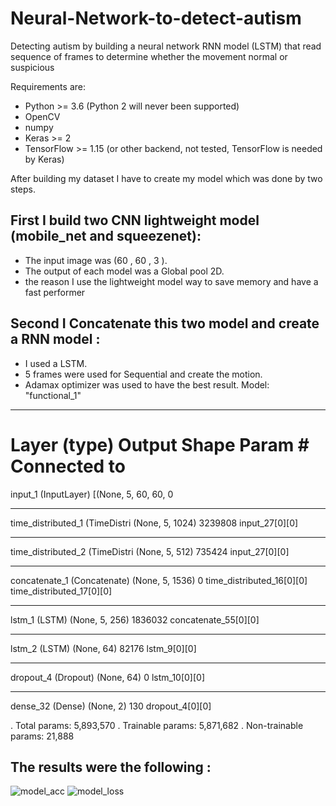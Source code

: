 # Neural-Network-to-detect-autism
Detecting autism by building a neural network RNN model (LSTM) that read sequence of frames to determine
whether the movement normal or suspicious

Requirements are:
- Python >= 3.6 (Python 2 will never been supported)
- OpenCV
- numpy
- Keras >= 2
- TensorFlow >= 1.15 (or other backend, not tested, TensorFlow is needed by Keras)

After building my dataset I have to create my model which was done by two steps.

## First I build two CNN lightweight model (mobile_net and squeezenet):

- The input image was (60 , 60 , 3 ).
- The output of each model was a Global pool 2D.
- the reason I use the lightweight model way to save memory and have a fast performer

## Second I Concatenate this two model and create a RNN model :

- I used a LSTM.
- 5 frames were used for Sequential and create the motion. 
- Adamax optimizer was used to have the best result.
Model: "functional_1"
__________________________________________________________________________________________________
Layer (type)                    Output Shape         Param #     Connected to                     
==================================================================================================
input_1 (InputLayer)           [(None, 5, 60, 60, 0                                            
__________________________________________________________________________________________________
time_distributed_1 (TimeDistri (None, 5, 1024)      3239808     input_27[0][0]                   
__________________________________________________________________________________________________
time_distributed_2 (TimeDistri (None, 5, 512)       735424      input_27[0][0]                   
__________________________________________________________________________________________________
concatenate_1 (Concatenate)    (None, 5, 1536)      0           time_distributed_16[0][0]        
                                                                 time_distributed_17[0][0]        
__________________________________________________________________________________________________
lstm_1 (LSTM)                   (None, 5, 256)       1836032     concatenate_55[0][0]             
__________________________________________________________________________________________________
lstm_2 (LSTM)                  (None, 64)           82176       lstm_9[0][0]                     
__________________________________________________________________________________________________
dropout_4 (Dropout)             (None, 64)           0           lstm_10[0][0]                    
__________________________________________________________________________________________________
dense_32 (Dense)                (None, 2)            130         dropout_4[0][0]                  

. Total params: 5,893,570
. Trainable params: 5,871,682
. Non-trainable params: 21,888

## The results were the following :

![model_acc](https://user-images.githubusercontent.com/93203143/182432733-e89f64f3-2f4d-484e-800e-6e38f564693d.PNG)
![model_loss](https://user-images.githubusercontent.com/93203143/182432738-8befe49f-4eed-41e1-bdb3-bab9ba2232cb.PNG)
